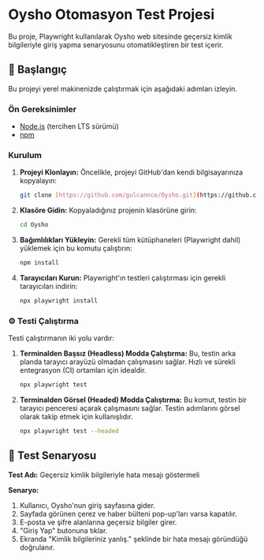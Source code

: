 # Oysho Otomasyon Test Projesi

Bu proje, Playwright kullanılarak Oysho web sitesinde geçersiz kimlik bilgileriyle giriş yapma senaryosunu otomatikleştiren bir test içerir.

## 🚀 Başlangıç

Bu projeyi yerel makinenizde çalıştırmak için aşağıdaki adımları izleyin.

### Ön Gereksinimler

* [Node.js](https://nodejs.org/) (tercihen LTS sürümü)
* [npm](https://www.npmjs.com/)

### Kurulum

1.  **Projeyi Klonlayın:**
    Öncelikle, projeyi GitHub'dan kendi bilgisayarınıza kopyalayın:

    ```bash
    git clone [https://github.com/gulcannce/Oysho.git](https://github.com/gulcannce/Oysho.git)
    ```

2.  **Klasöre Gidin:**
    Kopyaladığınız projenin klasörüne girin:

    ```bash
    cd Oysho
    ```

3.  **Bağımlılıkları Yükleyin:**
    Gerekli tüm kütüphaneleri (Playwright dahil) yüklemek için bu komutu çalıştırın:

    ```bash
    npm install
    ```

4.  **Tarayıcıları Kurun:**
    Playwright'ın testleri çalıştırması için gerekli tarayıcıları indirin:

    ```bash
    npx playwright install
    ```

### ⚙️ Testi Çalıştırma

Testi çalıştırmanın iki yolu vardır:

1.  **Terminalden Başsız (Headless) Modda Çalıştırma:**
    Bu, testin arka planda tarayıcı arayüzü olmadan çalışmasını sağlar. Hızlı ve sürekli entegrasyon (CI) ortamları için idealdir.

    ```bash
    npx playwright test
    ```

2.  **Terminalden Görsel (Headed) Modda Çalıştırma:**
    Bu komut, testin bir tarayıcı penceresi açarak çalışmasını sağlar. Testin adımlarını görsel olarak takip etmek için kullanışlıdır.

    ```bash
    npx playwright test --headed
    ```

## 📝 Test Senaryosu

**Test Adı:** Geçersiz kimlik bilgileriyle hata mesajı göstermeli

**Senaryo:**
1.  Kullanıcı, Oysho'nun giriş sayfasına gider.
2.  Sayfada görünen çerez ve haber bülteni pop-up'ları varsa kapatılır.
3.  E-posta ve şifre alanlarına geçersiz bilgiler girer.
4.  "Giriş Yap" butonuna tıklar.
5.  Ekranda "Kimlik bilgileriniz yanlış." şeklinde bir hata mesajı göründüğü doğrulanır.
